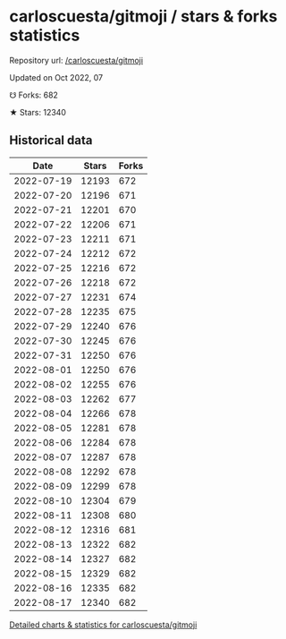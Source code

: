 # carloscuesta/gitmoji / stars & forks statistics

Repository url: [/carloscuesta/gitmoji](https://github.com/carloscuesta/gitmoji)

Updated on Oct 2022, 07

☋ Forks: 682

★ Stars: 12340

## Historical data
| Date | Stars | Forks |
|------|-------|-------|
| 2022-07-19 | 12193 | 672 | 
| 2022-07-20 | 12196 | 671 | 
| 2022-07-21 | 12201 | 670 | 
| 2022-07-22 | 12206 | 671 | 
| 2022-07-23 | 12211 | 671 | 
| 2022-07-24 | 12212 | 672 | 
| 2022-07-25 | 12216 | 672 | 
| 2022-07-26 | 12218 | 672 | 
| 2022-07-27 | 12231 | 674 | 
| 2022-07-28 | 12235 | 675 | 
| 2022-07-29 | 12240 | 676 | 
| 2022-07-30 | 12245 | 676 | 
| 2022-07-31 | 12250 | 676 | 
| 2022-08-01 | 12250 | 676 | 
| 2022-08-02 | 12255 | 676 | 
| 2022-08-03 | 12262 | 677 | 
| 2022-08-04 | 12266 | 678 | 
| 2022-08-05 | 12281 | 678 | 
| 2022-08-06 | 12284 | 678 | 
| 2022-08-07 | 12287 | 678 | 
| 2022-08-08 | 12292 | 678 | 
| 2022-08-09 | 12299 | 678 | 
| 2022-08-10 | 12304 | 679 | 
| 2022-08-11 | 12308 | 680 | 
| 2022-08-12 | 12316 | 681 | 
| 2022-08-13 | 12322 | 682 | 
| 2022-08-14 | 12327 | 682 | 
| 2022-08-15 | 12329 | 682 | 
| 2022-08-16 | 12335 | 682 | 
| 2022-08-17 | 12340 | 682 | 


[Detailed charts & statistics for carloscuesta/gitmoji](https://reviewgithub.com/rep/carloscuesta/gitmoji)
